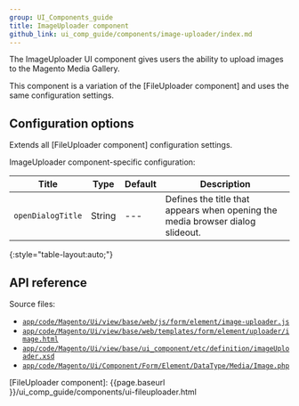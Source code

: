 ```yaml
---
group: UI_Components_guide
title: ImageUploader component
github_link: ui_comp_guide/components/image-uploader/index.md
---
```


The ImageUploader UI component gives users the ability to upload images to the Magento Media Gallery.

This component is a variation of the [FileUploader component] and uses the same configuration settings.


## Configuration options

Extends all [FileUploader component] configuration settings.

ImageUploader component-specific configuration:

| Title             | Type   | Default | Description                                                                    |
| ----------------- | ------ | ------- | ------------------------------------------------------------------------------ |
| `openDialogTitle` | String |   ---   | Defines the title that appears when opening the media browser dialog slideout. |
{:style="table-layout:auto;"}

## API reference

Source files:
- [`app/code/Magento/Ui/view/base/web/js/form/element/image-uploader.js`](https://github.com/magento/magento2/blob/2.3-develop/app/code/Magento/Ui/view/base/web/js/form/element/image-uploader.js)
- [`app/code/Magento/Ui/view/base/web/templates/form/element/uploader/image.html`](https://github.com/magento/magento2/blob/2.3-develop/app/code/Magento/Ui/view/base/web/templates/form/element/uploader/image.html)
- [`app/code/Magento/Ui/view/base/ui_component/etc/definition/imageUploader.xsd`](https://github.com/magento/magento2/blob/2.3-develop/app/code/Magento/Ui/view/base/ui_component/etc/definition/imageUploader.xsd)
- [`app/code/Magento/Ui/Component/Form/Element/DataType/Media/Image.php`](https://github.com/magento/magento2/blob/2.3-develop/app/code/Magento/Ui/Component/Form/Element/DataType/Media/Image.php)

[FileUploader component]: {{page.baseurl }}/ui_comp_guide/components/ui-fileuploader.html